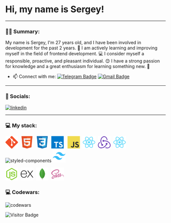 

# Hi, my name is Sergey!

---

### :man_technologist: Summary:


My name is Sergey, I'm 27 years old, and I have been involved in development for the past 2 years. 🚀 I am actively learning and improving myself in the field of frontend development. 💻 I consider myself a responsible, proactive, and pleasant individual. 😊 I have a strong passion for knowledge and a great enthusiasm for learning something new. 🌟



- :mailbox: Сonnect with me: [![Telegram Badge](https://img.shields.io/badge/-drynkinSerg-blue?style=flat&logo=Telegram&logoColor=white)](https://t.me/drynkinSerg) [![Gmail Badge](https://img.shields.io/badge/-Gmail-red?style=flat&logo=Gmail&logoColor=white)](mailto:sergsmile29@gmail.com)

---

### 🤝 Socials:

  <div id="badges">
    <a href="https://www.linkedin.com/in/drynkinsergey" target="_blank">
      <img src="https://cdn-icons-png.flaticon.com/512/2504/2504799.png" width="40" height="40" alt="linkedin" />
    </a>

  </div>

---

### 💻 My stack:

<div>
  <img src="https://github.com/devicons/devicon/blob/master/icons/git/git-original.svg" title="git" alt="git" width="40" height="40"/>&nbsp
  <img src="https://github.com/devicons/devicon/blob/master/icons/html5/html5-original.svg" title="html5" alt="html5" width="40" height="40"/>&nbsp
  <img src="https://github.com/devicons/devicon/blob/master/icons/css3/css3-original.svg" title="css" alt="css" width="40" height="40"/>&nbsp
  <img src="https://github.com/devicons/devicon/blob/master/icons/typescript/typescript-original.svg" title="TypeScript" alt="TypeScript" width="40" height="40"/>
&nbsp
  <img src="https://github.com/devicons/devicon/blob/master/icons/javascript/javascript-original.svg" title="javascript" alt="javascript" width="40" height="40"/>&nbsp
  <img src="https://github.com/devicons/devicon/blob/master/icons/react/react-original.svg" title="reactjs" alt="reactjs" width="40" height="40"/>&nbsp
  <img src="https://github.com/devicons/devicon/blob/master/icons/redux/redux-original.svg" title="Redux Toolkit" alt="Redux Toolkit" width="40" height="40"/>&nbsp;
<img src="https://github.com/devicons/devicon/blob/master/icons/react/react-original.svg" title="React Query" alt="React Query" width="40" height="40"/> <img src="https://github.com/devicons/devicon/blob/master/icons/styled-components/styled-components-original.svg" title="styled-components" alt="styled-components" width="40" height="40"/> <img src="https://github.com/devicons/devicon/blob/master/icons/tailwindcss/tailwindcss-original.svg" title="Tailwind CSS" alt="Tailwind CSS" width="40" height="40"/>


  
  <img src="https://github.com/devicons/devicon/blob/master/icons/nodejs/nodejs-original.svg" title="nodejs" alt="nodejs" width="40" height="40"/>&nbsp;
  <img src="https://github.com/devicons/devicon/blob/master/icons/express/express-original.svg" title="express" alt="express" width="40" height="40"/>&nbsp;
  <img src="https://github.com/devicons/devicon/blob/master/icons/mongodb/mongodb-original.svg" title="mongodb" alt="mongodb" width="40" height="40"/>&nbsp;
  <img src="https://github.com/devicons/devicon/blob/master/icons/sass/sass-original.svg" title="sass/scss" alt="sass/scss" width="40" height="40"/>&nbsp;
</div>


### 💻 Codewars:

![codewars](https://www.codewars.com/users/DrynkinSergey/badges/large)


![Visitor Badge](https://visitor-badge.laobi.icu/badge?page_id=filimonovalexey)
